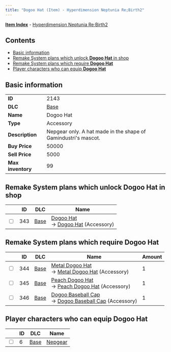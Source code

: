 ```yaml
---
title: "Dogoo Hat (Item) - Hyperdimension Neptunia Re;Birth2"
---
```


[**Item Index**](/neptunia/rb2/item/index.html) - [Hyperdimension Neptunia Re;Birth2](/neptunia/rb2)

## Contents

- [Basic information](#basic-information)
- [Remake System plans which unlock **Dogoo Hat** in shop](#remake-system-plans-which-unlock-dogoo-hat-in-shop)
- [Remake System plans which require **Dogoo Hat**](#remake-system-plans-which-require-dogoo-hat)
- [Player characters who can equip **Dogoo Hat**](#player-characters-who-can-equip-dogoo-hat)

## Basic information

|   |   |
| -- | -- |
| **ID** | 2143 |
| **DLC** | [Base](/neptunia/rb2/dlc/0-base.html) |
| **Name** | Dogoo Hat |
| **Type** | Accessory |
| **Description** | Nepgear only. A hat made in the shape of Gamindustri's mascot. |
| **Buy Price** | 50000 |
| **Sell Price** | 5000 |
| **Max inventory** | 99 |

## Remake System plans which unlock **Dogoo Hat** in shop

|    | ID | DLC | Name |
| -- | -- | --- | ---- |
| <input type="checkbox" id="rb2-remake-0-343" class="trackbox" /> | 343 | [Base](/neptunia/rb2/dlc/0-base.html) | [Dogoo Hat](/neptunia/rb2/remake/0-343-dogoo-hat.html)<br />→ [Dogoo Hat](/neptunia/rb2/item/0-2143-dogoo-hat.html) (Accessory) |

## Remake System plans which require **Dogoo Hat**

|    | ID | DLC | Name | Amount |
| -- | -- | --- | ---- | ------ |
| <input type="checkbox" id="rb2-remake-0-344" class="trackbox" /> | 344 | [Base](/neptunia/rb2/dlc/0-base.html) | [Metal Dogoo Hat](/neptunia/rb2/remake/0-344-metal-dogoo-hat.html)<br />→ [Metal Dogoo Hat](/neptunia/rb2/item/0-2144-metal-dogoo-hat.html) (Accessory) | 1 |
| <input type="checkbox" id="rb2-remake-0-345" class="trackbox" /> | 345 | [Base](/neptunia/rb2/dlc/0-base.html) | [Peach Dogoo Hat](/neptunia/rb2/remake/0-345-peach-dogoo-hat.html)<br />→ [Peach Dogoo Hat](/neptunia/rb2/item/0-2145-peach-dogoo-hat.html) (Accessory) | 1 |
| <input type="checkbox" id="rb2-remake-0-346" class="trackbox" /> | 346 | [Base](/neptunia/rb2/dlc/0-base.html) | [Dogoo Baseball Cap](/neptunia/rb2/remake/0-346-dogoo-baseball-cap.html)<br />→ [Dogoo Baseball Cap](/neptunia/rb2/item/0-2146-dogoo-baseball-cap.html) (Accessory) | 1 |

## Player characters who can equip **Dogoo Hat**

|    | ID | DLC | Name |
| -- | -- | --- | ---- |
| <input type="checkbox" id="rb2-player-0-6" class="trackbox" /> | 6 | [Base](/neptunia/rb2/dlc/0-base.html) | [Nepgear](/neptunia/rb2/player/0-6-nepgear.html) |